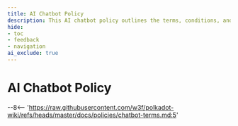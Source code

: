 ```yaml
---
title: AI Chatbot Policy
description: This AI chatbot policy outlines the terms, conditions, and guidelines you agree to when accessing or using the AI chatbot provided through this Website.
hide:
- toc
- feedback
- navigation
ai_exclude: true
---
```


# AI Chatbot Policy

--8<-- 'https://raw.githubusercontent.com/w3f/polkadot-wiki/refs/heads/master/docs/policies/chatbot-terms.md:5'
